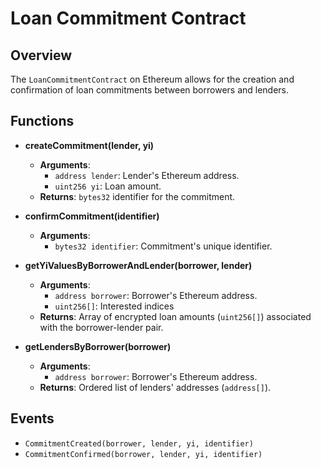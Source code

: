 # Loan Commitment Contract

## Overview
The `LoanCommitmentContract` on Ethereum allows for the creation and confirmation of loan commitments between borrowers and lenders.

## Functions

- **createCommitment(lender, yi)**
  - **Arguments**:
    - `address lender`: Lender's Ethereum address.
    - `uint256 yi`: Loan amount.
  - **Returns**: `bytes32` identifier for the commitment.

- **confirmCommitment(identifier)**
  - **Arguments**:
    - `bytes32 identifier`: Commitment's unique identifier.

- **getYiValuesByBorrowerAndLender(borrower, lender)**
  - **Arguments**:
    - `address borrower`: Borrower's Ethereum address.
    - `uint256[]`: Interested indices
  - **Returns**: Array of encrypted loan amounts (`uint256[]`) associated with the borrower-lender pair.

- **getLendersByBorrower(borrower)**
  - **Arguments**:
    - `address borrower`: Borrower's Ethereum address.
  - **Returns**: Ordered list of lenders' addresses (`address[]`).

## Events

- `CommitmentCreated(borrower, lender, yi, identifier)`
- `CommitmentConfirmed(borrower, lender, yi, identifier)`
